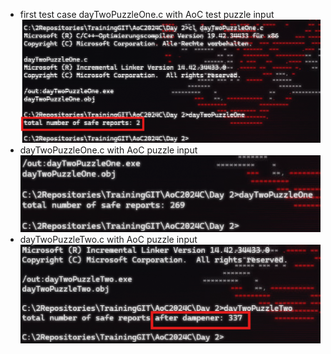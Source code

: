 - first test case dayTwoPuzzleOne.c with AoC test puzzle input
![alt text](cd2p1.png) 
- dayTwoPuzzleOne.c with AoC puzzle input
![alt text](cd2p1nt.png)
- dayTwoPuzzleTwo.c with AoC puzzle input
![alt text](cd2p2.png)